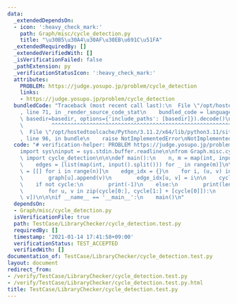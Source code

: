 ```yaml
---
data:
  _extendedDependsOn:
  - icon: ':heavy_check_mark:'
    path: Graph/misc/cycle_detection.py
    title: "\u30B5\u30A4\u30AF\u30EB\u691C\u51FA"
  _extendedRequiredBy: []
  _extendedVerifiedWith: []
  _isVerificationFailed: false
  _pathExtension: py
  _verificationStatusIcon: ':heavy_check_mark:'
  attributes:
    PROBLEM: https://judge.yosupo.jp/problem/cycle_detection
    links:
    - https://judge.yosupo.jp/problem/cycle_detection
  bundledCode: "Traceback (most recent call last):\n  File \"/opt/hostedtoolcache/Python/3.11.2/x64/lib/python3.11/site-packages/onlinejudge_verify/documentation/build.py\"\
    , line 71, in _render_source_code_stat\n    bundled_code = language.bundle(stat.path,\
    \ basedir=basedir, options={'include_paths': [basedir]}).decode()\n          \
    \         ^^^^^^^^^^^^^^^^^^^^^^^^^^^^^^^^^^^^^^^^^^^^^^^^^^^^^^^^^^^^^^^^^^^^^^^^^^^^^^^^^\n\
    \  File \"/opt/hostedtoolcache/Python/3.11.2/x64/lib/python3.11/site-packages/onlinejudge_verify/languages/python.py\"\
    , line 96, in bundle\n    raise NotImplementedError\nNotImplementedError\n"
  code: "# verification-helper: PROBLEM https://judge.yosupo.jp/problem/cycle_detection\n\
    import sys\ninput = sys.stdin.buffer.readline\n\nfrom Graph.misc.cycle_detection\
    \ import cycle_detection\n\n\ndef main():\n    n, m = map(int, input().split())\n\
    \    edges = [list(map(int, input().split())) for _ in range(m)]\n\n    graph\
    \ = [[] for i in range(n)]\n    edge_idx = {}\n    for i, (u, v) in enumerate(edges):\n\
    \        graph[u].append(v)\n        edge_idx[u, v] = i\n\n    cycle = cycle_detection(graph)\n\
    \    if not cycle:\n        print(-1)\n    else:\n        print(len(cycle))\n\
    \        for u, v in zip(cycle[0:], cycle[1:] + [cycle[0]]):\n            print(edge_idx[u,\
    \ v])\n\n\nif __name__ == '__main__':\n    main()\n"
  dependsOn:
  - Graph/misc/cycle_detection.py
  isVerificationFile: true
  path: TestCase/LibraryChecker/cycle_detection.test.py
  requiredBy: []
  timestamp: '2021-01-14 17:41:58+09:00'
  verificationStatus: TEST_ACCEPTED
  verifiedWith: []
documentation_of: TestCase/LibraryChecker/cycle_detection.test.py
layout: document
redirect_from:
- /verify/TestCase/LibraryChecker/cycle_detection.test.py
- /verify/TestCase/LibraryChecker/cycle_detection.test.py.html
title: TestCase/LibraryChecker/cycle_detection.test.py
---
```

